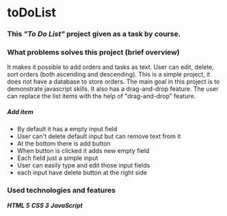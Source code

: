 # toDoList

### This _"To Do List"_ project given as a task by course.

### What problems solves this project (brief overview)

It makes it possible to add orders and tasks as text. User can edit, delete, sort orders (both ascending and descending). This is a simple project, it does not have a database to store orders.
The main goal in this project is to demonstrate javascript skills. It also has a drag-and-drop feature. The user can replace the list items with the help of "drag-and-drop" feature.

##### Add item

- By default it has a empty input field
- User can't delete default input but can remove text from it
- At the bottom there is add button
- When button is clicked it adds new empty field
- Each field just a simple input
- User can easily type and edit those input fields
- each input have delete button at the right side

### Used technologies and features
***HTML 5***
***CSS 3***
***JavaScript***
